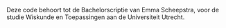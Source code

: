 Deze code behoort tot de Bachelorscriptie van Emma Scheepstra, voor de studie Wiskunde en Toepassingen aan de Universiteit Utrecht.
